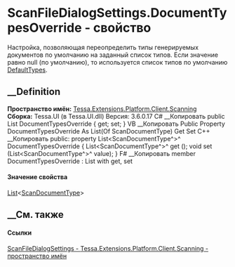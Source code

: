 # ScanFileDialogSettings.DocumentTypesOverride - свойство
Настройка, позволяющая переопределить типы генерируемых документов по
умолчанию на заданный список типов. Если значение равно null (по умолчанию),
то используется список типов по умолчанию
[DefaultTypes](P_Tessa_Extensions_Platform_Client_Scanning_ScanDocumentType_DefaultTypes.htm).
## __Definition
 **Пространство имён:**
[Tessa.Extensions.Platform.Client.Scanning](N_Tessa_Extensions_Platform_Client_Scanning.htm)  
 **Сборка:** Tessa.UI (в Tessa.UI.dll) Версия: 3.6.0.17
C# __Копировать
     public List<ScanDocumentType> DocumentTypesOverride { get; set; }
VB __Копировать
     Public Property DocumentTypesOverride As List(Of ScanDocumentType)
    	Get
    	Set
C++ __Копировать
     public:
    property List<ScanDocumentType^>^ DocumentTypesOverride {
    	List<ScanDocumentType^>^ get ();
    	void set (List<ScanDocumentType^>^ value);
    }
F# __Копировать
     member DocumentTypesOverride : List<ScanDocumentType> with get, set
#### Значение свойства
[List](https://learn.microsoft.com/dotnet/api/system.collections.generic.list-1)<[ScanDocumentType](T_Tessa_Extensions_Platform_Client_Scanning_ScanDocumentType.htm)>
##  __См. также
#### Ссылки
[ScanFileDialogSettings -
](T_Tessa_Extensions_Platform_Client_Scanning_ScanFileDialogSettings.htm)
[Tessa.Extensions.Platform.Client.Scanning - пространство
имён](N_Tessa_Extensions_Platform_Client_Scanning.htm)
